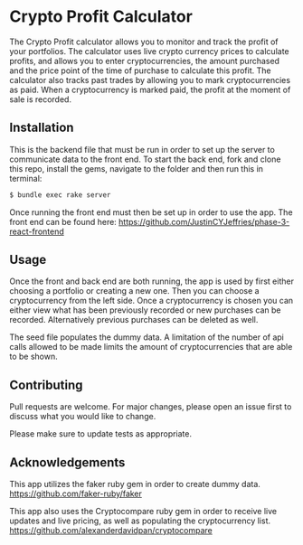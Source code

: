 # Crypto Profit Calculator
The Crypto Profit calculator allows you to monitor and track the profit of your portfolios. The calculator uses live crypto currency prices to calculate profits, and allows you to enter cryptocurrencies, the amount purchased and the price point of the time of purchase to calculate this profit. The calculator also tracks past trades by allowing you to mark cryptocurrencies as paid. When a cryptocurrency is marked paid, the profit at the moment of sale is recorded. 

## Installation

This is the backend file that must be run in order to set up the server to communicate data to the front end. To start the back end, fork and clone this repo, install the gems, navigate to the folder and then run this in terminal:

```bash
$ bundle exec rake server
```
Once running the front end must then be set up in order to use the app. The front end can be found here: https://github.com/JustinCYJeffries/phase-3-react-frontend

## Usage
Once the front and back end are both running, the app is used by first either choosing a portfolio or creating a new one. Then you can choose a cryptocurrency from the left side. Once a cryptocurrency is chosen you can either view what has been previously recorded or new purchases can be recorded. Alternatively previous purchases can be deleted as well.

The seed file populates the dummy data. A limitation of the number of api calls allowed to be made limits the amount of cryptocurrencies that are able to be shown. 

## Contributing
Pull requests are welcome. For major changes, please open an issue first to discuss what you would like to change.

Please make sure to update tests as appropriate.

## Acknowledgements
This app utilizes the faker ruby gem in order to create dummy data.
https://github.com/faker-ruby/faker

This app also uses the Cryptocompare ruby gem in order to receive live updates and live pricing, as well as populating the cryptocurrency list. https://github.com/alexanderdavidpan/cryptocompare

